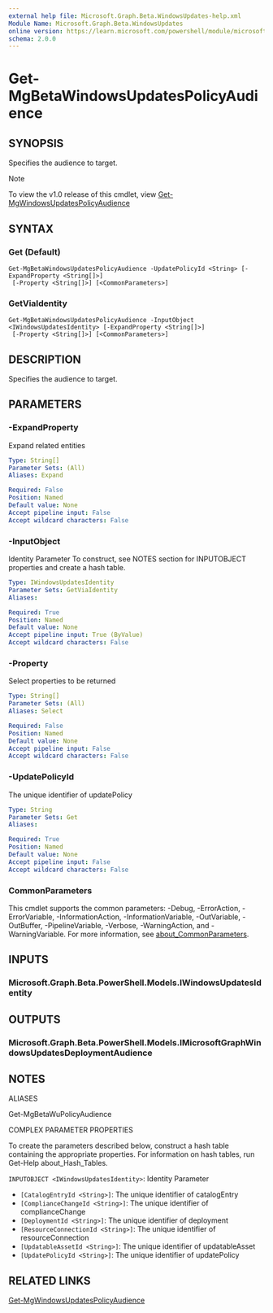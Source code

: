 ```yaml
---
external help file: Microsoft.Graph.Beta.WindowsUpdates-help.xml
Module Name: Microsoft.Graph.Beta.WindowsUpdates
online version: https://learn.microsoft.com/powershell/module/microsoft.graph.beta.windowsupdates/get-mgbetawindowsupdatespolicyaudience
schema: 2.0.0
---
```


# Get-MgBetaWindowsUpdatesPolicyAudience

## SYNOPSIS
Specifies the audience to target.

> [!NOTE]
> To view the v1.0 release of this cmdlet, view [Get-MgWindowsUpdatesPolicyAudience](/powershell/module/Microsoft.Graph.WindowsUpdates/Get-MgWindowsUpdatesPolicyAudience?view=graph-powershell-v1.0)

## SYNTAX

### Get (Default)
```
Get-MgBetaWindowsUpdatesPolicyAudience -UpdatePolicyId <String> [-ExpandProperty <String[]>]
 [-Property <String[]>] [<CommonParameters>]
```

### GetViaIdentity
```
Get-MgBetaWindowsUpdatesPolicyAudience -InputObject <IWindowsUpdatesIdentity> [-ExpandProperty <String[]>]
 [-Property <String[]>] [<CommonParameters>]
```

## DESCRIPTION
Specifies the audience to target.

## PARAMETERS

### -ExpandProperty
Expand related entities

```yaml
Type: String[]
Parameter Sets: (All)
Aliases: Expand

Required: False
Position: Named
Default value: None
Accept pipeline input: False
Accept wildcard characters: False
```

### -InputObject
Identity Parameter
To construct, see NOTES section for INPUTOBJECT properties and create a hash table.

```yaml
Type: IWindowsUpdatesIdentity
Parameter Sets: GetViaIdentity
Aliases:

Required: True
Position: Named
Default value: None
Accept pipeline input: True (ByValue)
Accept wildcard characters: False
```

### -Property
Select properties to be returned

```yaml
Type: String[]
Parameter Sets: (All)
Aliases: Select

Required: False
Position: Named
Default value: None
Accept pipeline input: False
Accept wildcard characters: False
```

### -UpdatePolicyId
The unique identifier of updatePolicy

```yaml
Type: String
Parameter Sets: Get
Aliases:

Required: True
Position: Named
Default value: None
Accept pipeline input: False
Accept wildcard characters: False
```

### CommonParameters
This cmdlet supports the common parameters: -Debug, -ErrorAction, -ErrorVariable, -InformationAction, -InformationVariable, -OutVariable, -OutBuffer, -PipelineVariable, -Verbose, -WarningAction, and -WarningVariable. For more information, see [about_CommonParameters](http://go.microsoft.com/fwlink/?LinkID=113216).

## INPUTS

### Microsoft.Graph.Beta.PowerShell.Models.IWindowsUpdatesIdentity
## OUTPUTS

### Microsoft.Graph.Beta.PowerShell.Models.IMicrosoftGraphWindowsUpdatesDeploymentAudience
## NOTES

ALIASES

Get-MgBetaWuPolicyAudience

COMPLEX PARAMETER PROPERTIES

To create the parameters described below, construct a hash table containing the appropriate properties. For information on hash tables, run Get-Help about_Hash_Tables.


`INPUTOBJECT <IWindowsUpdatesIdentity>`: Identity Parameter
  - `[CatalogEntryId <String>]`: The unique identifier of catalogEntry
  - `[ComplianceChangeId <String>]`: The unique identifier of complianceChange
  - `[DeploymentId <String>]`: The unique identifier of deployment
  - `[ResourceConnectionId <String>]`: The unique identifier of resourceConnection
  - `[UpdatableAssetId <String>]`: The unique identifier of updatableAsset
  - `[UpdatePolicyId <String>]`: The unique identifier of updatePolicy

## RELATED LINKS
[Get-MgWindowsUpdatesPolicyAudience](/powershell/module/Microsoft.Graph.WindowsUpdates/Get-MgWindowsUpdatesPolicyAudience?view=graph-powershell-v1.0)

